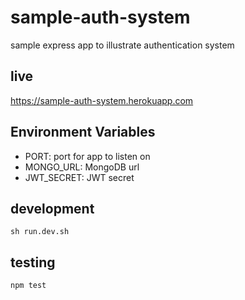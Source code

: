 # sample-auth-system

sample express app to illustrate authentication system

## live

https://sample-auth-system.herokuapp.com

## Environment Variables

- PORT: port for app to listen on
- MONGO_URL: MongoDB url
- JWT_SECRET: JWT secret

## development

```
sh run.dev.sh
```

## testing

```
npm test
```
